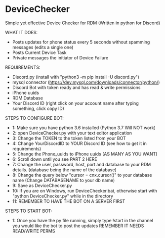 # DeviceChecker
Simple yet effective Device Checker for RDM (Written in python for Discord)

WHAT IT DOES:
- Posts updates for phone status every 5 seconds without spamming messages (edits a single one)
- Posts Current Device Task
- Private messages the initiator of Device Failure

REQUIREMENTS:
- Discord.py (install with "python3 -m pip install -U discord.py")
- mysql connector (https://dev.mysql.com/downloads/connector/python/)
- Discord Bot with token ready and has read & write permissions
- iPhone uuids 
- RDM Database
- Your Discord ID (right click on your account name after typing something, click copy ID)

STEPS TO CONFIGURE BOT:

- 1: Make sure you have python 3.6 installed (Python 3.7 Will NOT work)
- 2: open DeviceChecker.py with your text editor application
- 3: Change the TOKEN to the token listed from your BOT
- 4: Change YourDiscordID to YOUR Discord ID (see how to get it in requirements)
- 5: Change the Phone_uuids to iPhone uuids (AS MANY AS YOU WANT)
- 6: Scroll down until you see PART 2 HERE
- 7: Change the user, password, host, port and database to your RDM details. (database being the name of the database)
- 8: Change the query below "cursor = cnx.cursor()" to your database name (Change DATABASENAME to your db name)
- 9: Save as DeviceChecker.py
- 10: If you are on Windows, run DeviceChecker.bat, otherwise start with "python DeviceChecker.py" while in the directory
- 11: REMEMBER TO HAVE THE BOT ON A SERVER FIRST

STEPS TO START BOT:
- 1: Once you have the py file running, simply type !start in the channel you would like the bot to post the updates
REMEMBER IT NEEDS READ/WRITE PERMS
